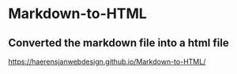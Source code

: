 # Markdown-to-HTML

## Converted the markdown file into a html file
https://haerensjanwebdesign.github.io/Markdown-to-HTML/

